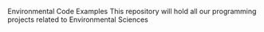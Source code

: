 Environmental Code Examples 
This repository will hold all our programming projects related to Environmental Sciences

